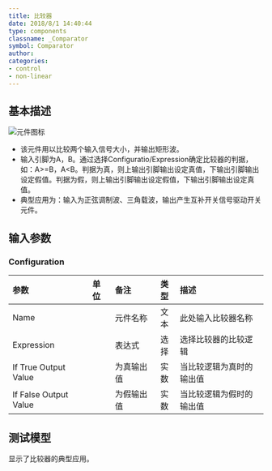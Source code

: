 ```yaml
---
title: 比较器
date: 2018/8/1 14:40:44
type: components
classname: _Comparator
symbol: Comparator
author: 
categories: 
- control
- non-linear
---
```

## <span id="comp_desc">基本描述</span>
![元件图标]()

- 该元件用以比较两个输入信号大小，并输出矩形波。
- 输入引脚为A，B。通过选择Configuratio/Expression确定比较器的判据，如：A>=B，A<B。判据为真，则上输出引脚输出设定真值，下输出引脚输出设定假值。判据为假，则上输出引脚输出设定假值，下输出引脚输出设定真值。
- 典型应用为：输入为正弦调制波、三角载波，输出产生互补开关信号驱动开关元件。

## <span id="comp_params">输入参数</span>
### <span id="comp_params_group_Configuration">Configuration</span>
| 参数 | 单位 | 备注 | 类型 | 描述 |
| :--- | :--- | :--- | :--: | :--- |
| <span id="comp_params_param_Name">Name</span> |  | 元件名称 | 文本 | 此处输入比较器名称 |
| <span id="comp_params_param_Expression">Expression</span> |  | 表达式 | 选择 | 选择比较器的比较逻辑 |
| <span id="comp_params_param_True">If True Output Value</span> |  | 为真输出值 | 实数 | 当比较逻辑为真时的输出值 |
| <span id="comp_params_param_False">If False Output Value</span> |  | 为假输出值 | 实数 | 当比较逻辑为假时的输出值 |

[Name]: #comp_params_param_Name "Name"
[Expression]: #comp_params_param_Expression "Expression"
[If True Output Value]: #comp_params_param_True "If True Output Value"
[If False Output Value]: #comp_params_param_False "If False Output Value"

## <span id="comp_example">测试模型</span>
[<test name>](<test link>)显示了比较器的典型应用。




